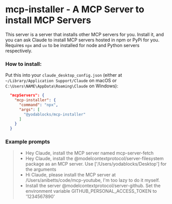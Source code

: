 # mcp-installer - A MCP Server to install MCP Servers

This server is a server that installs other MCP servers for you. Install it, and you can ask Claude to install MCP servers hosted in npm or PyPi for you. Requires `npx` and `uv` to be installed for node and Python servers respectively.

### How to install:

Put this into your `claude_desktop_config.json` (either at `~/Library/Application Support/Claude` on macOS or `C:\Users\NAME\AppData\Roaming\Claude` on Windows):

```json
  "mcpServers": {
    "mcp-installer": {
      "command": "npx",
      "args": [
        "@yodablocks/mcp-installer"
      ]
    }
  }
```

### Example prompts

> - Hey Claude, install the MCP server named mcp-server-fetch </br>
> - Hey Claude, install the @modelcontextprotocol/server-filesystem package as an MCP server. Use ['/Users/yodablocks/Desktop'] for the arguments </br>
> - Hi Claude, please install the MCP server at /Users/anibetts/code/mcp-youtube, I'm too lazy to do it myself. </br>
> - Install the server @modelcontextprotocol/server-github. Set the environment variable GITHUB_PERSONAL_ACCESS_TOKEN to '1234567890'
